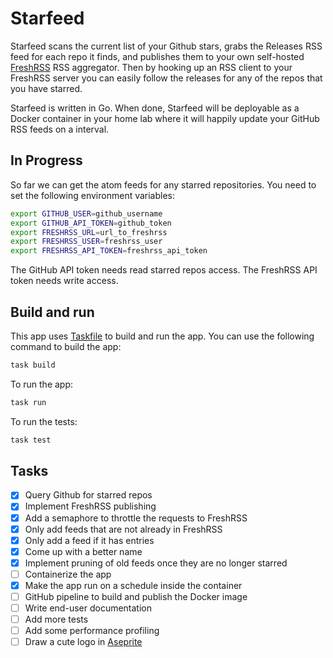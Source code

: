 # Starfeed

Starfeed scans the current list of your Github stars, grabs the Releases RSS feed for each repo it finds, and publishes them to your own self-hosted [FreshRSS](https://www.freshrss.org/) RSS aggregator. Then by hooking up an RSS client to your FreshRSS server you can easily follow the releases for any of the repos that you have starred.

Starfeed is written in Go. When done, Starfeed will be deployable as a Docker container in your home lab where it will happily update your GitHub RSS feeds on a interval.

## In Progress

So far we can get the atom feeds for any starred repositories. You need to set the following environment variables:

```bash
export GITHUB_USER=github_username
export GITHUB_API_TOKEN=github_token
export FRESHRSS_URL=url_to_freshrss
export FRESHRSS_USER=freshrss_user
export FRESHRSS_API_TOKEN=freshrss_api_token
```

The GitHub API token needs read starred repos access. The FreshRSS API token needs write access.

## Build and run

This app uses [Taskfile](https://taskfile.dev) to build and run the app. You can use the following command to build the app:

```bash
task build
```

To run the app:

```bash
task run
```

To run the tests:

```bash
task test
```

## Tasks

- [x] Query Github for starred repos
- [x] Implement FreshRSS publishing
- [x] Add a semaphore to throttle the requests to FreshRSS
- [x] Only add feeds that are not already in FreshRSS
- [x] Only add a feed if it has entries
- [x] Come up with a better name
- [x] Implement pruning of old feeds once they are no longer starred
- [ ] Containerize the app
- [x] Make the app run on a schedule inside the container
- [ ] GitHub pipeline to build and publish the Docker image
- [ ] Write end-user documentation
- [ ] Add more tests
- [ ] Add some performance profiling
- [ ] Draw a cute logo in [Aseprite](https://www.aseprite.org/)
